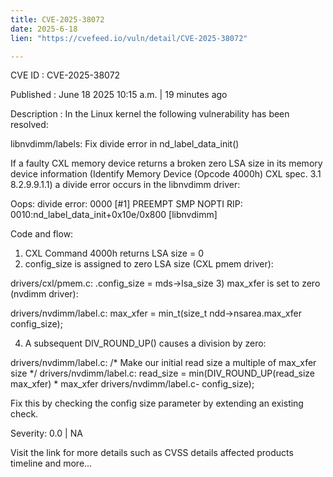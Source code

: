 ```yaml
---
title: CVE-2025-38072
date: 2025-6-18
lien: "https://cvefeed.io/vuln/detail/CVE-2025-38072"

---
```


CVE ID : CVE-2025-38072

Published :  June 18
2025
10:15 a.m. | 19 minutes ago

Description : In the Linux kernel
the following vulnerability has been resolved:

libnvdimm/labels: Fix divide error in nd_label_data_init()

If a faulty CXL memory device returns a broken zero LSA size in its
memory device information (Identify Memory Device (Opcode 4000h)
CXL
spec. 3.1
8.2.9.9.1.1)
a divide error occurs in the libnvdimm
driver:

 Oops: divide error: 0000 [#1] PREEMPT SMP NOPTI
 RIP: 0010:nd_label_data_init+0x10e/0x800 [libnvdimm]

Code and flow:

1) CXL Command 4000h returns LSA size = 0
2) config_size is assigned to zero LSA size (CXL pmem driver):

drivers/cxl/pmem.c:             .config_size = mds->lsa_size
3) max_xfer is set to zero (nvdimm driver):

drivers/nvdimm/label.c: max_xfer = min_t(size_t
ndd->nsarea.max_xfer
config_size);

4) A subsequent DIV_ROUND_UP() causes a division by zero:

drivers/nvdimm/label.c: /* Make our initial read size a multiple of max_xfer size */
drivers/nvdimm/label.c: read_size = min(DIV_ROUND_UP(read_size
max_xfer) * max_xfer
drivers/nvdimm/label.c-                 config_size);

Fix this by checking the config size parameter by extending an
existing check.

Severity: 0.0 | NA

Visit the link for more details
such as CVSS details
affected products
timeline
and more...
